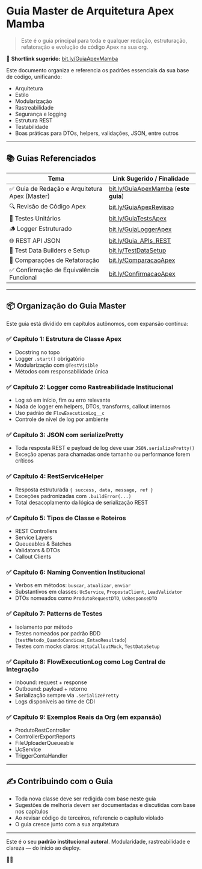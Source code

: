 # Guia Master de Arquitetura Apex Mamba

> Este é o guia principal para toda e qualquer redação, estruturação, refatoração e evolução de código Apex na sua org.

📎 **Shortlink sugerido:** [bit.ly/GuiaApexMamba](https://bit.ly/GuiaApexMamba)

Este documento organiza e referencia os padrões essenciais da sua base de código, unificando:
- Arquitetura
- Estilo
- Modularização
- Rastreabilidade
- Segurança e logging
- Estrutura REST
- Testabilidade
- Boas práticas para DTOs, helpers, validações, JSON, entre outros

---

## 📚 Guias Referenciados

| Tema                         | Link Sugerido / Finalidade                                      |
|------------------------------|------------------------------------------------------------------|
| ✅ Guia de Redação e Arquitetura Apex (Master) | [bit.ly/GuiaApexMamba](https://bit.ly/GuiaApexMamba) (**este guia**) |
| 🔍 Revisão de Código Apex             | [bit.ly/GuiaApexRevisao](https://bit.ly/GuiaApexRevisao) |
| 🧪 Testes Unitários                    | [bit.ly/GuiaTestsApex](https://bit.ly/GuiaTestsApex)     |
| 🪵 Logger Estruturado                 | [bit.ly/GuiaLoggerApex](https://bit.ly/GuiaLoggerApex)   |
| 🌐 REST API JSON                      | [bit.ly/Guia_APIs_REST](https://bit.ly/Guia_APIs_REST)   |
| 🧱 Test Data Builders e Setup         | [bit.ly/TestDataSetup](https://bit.ly/TestDataSetup)     |
| 🔁 Comparações de Refatoração         | [bit.ly/ComparacaoApex](https://bit.ly/ComparacaoApex)   |
| ✅ Confirmação de Equivalência Funcional | [bit.ly/ConfirmacaoApex](https://bit.ly/ConfirmacaoApex) |

---

## 📦 Organização do Guia Master

Este guia está dividido em capítulos autônomos, com expansão contínua:

### ✅ Capítulo 1: Estrutura de Classe Apex
- Docstring no topo
- Logger `.start()` obrigatório
- Modularização com `@TestVisible`
- Métodos com responsabilidade única

### ✅ Capítulo 2: Logger como Rastreabilidade Institucional
- Log só em início, fim ou erro relevante
- Nada de logger em helpers, DTOs, transforms, callout internos
- Uso padrão de `FlowExecutionLog__c`
- Controle de nível de log por ambiente

### ✅ Capítulo 3: JSON com serializePretty
- Toda resposta REST e payload de log deve usar `JSON.serializePretty()`
- Exceção apenas para chamadas onde tamanho ou performance forem críticos

### ✅ Capítulo 4: RestServiceHelper
- Resposta estruturada `{ success, data, message, ref }`
- Exceções padronizadas com `.buildError(...)`
- Total desacoplamento da lógica de serialização REST

### ✅ Capítulo 5: Tipos de Classe e Roteiros
- REST Controllers
- Service Layers
- Queueables & Batches
- Validators & DTOs
- Callout Clients

### ✅ Capítulo 6: Naming Convention Institucional
- Verbos em métodos: `buscar`, `atualizar`, `enviar`
- Substantivos em classes: `UcService`, `PropostaClient`, `LeadValidator`
- DTOs nomeados como `ProdutoRequestDTO`, `UcResponseDTO`

### ✅ Capítulo 7: Patterns de Testes
- Isolamento por método
- Testes nomeados por padrão BDD (`testMetodo_QuandoCondicao_EntaoResultado`)
- Testes com mocks claros: `HttpCalloutMock`, `TestDataSetup`

### ✅ Capítulo 8: FlowExecutionLog como Log Central de Integração
- Inbound: request + response
- Outbound: payload + retorno
- Serialização sempre via `.serializePretty`
- Logs disponíveis ao time de CDI

### ✅ Capítulo 9: Exemplos Reais da Org (em expansão)
- ProdutoRestController
- ControllerExportReports
- FileUploaderQueueable
- UcService
- TriggerContaHandler

---

## ✍️ Contribuindo com o Guia

- Toda nova classe deve ser redigida com base neste guia
- Sugestões de melhoria devem ser documentadas e discutidas com base nos capítulos
- Ao revisar código de terceiros, referencie o capítulo violado
- O guia cresce junto com a sua arquitetura

---

Este é o seu **padrão institucional autoral**.
Modularidade, rastreabilidade e clareza — do início ao deploy.

🧠🔥

